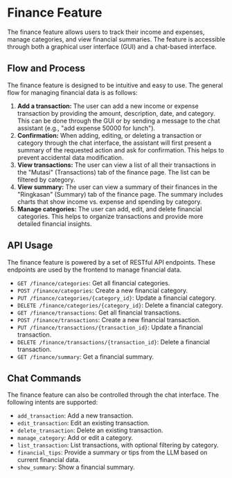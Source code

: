 # Finance Feature

The finance feature allows users to track their income and expenses, manage categories, and view financial summaries. The feature is accessible through both a graphical user interface (GUI) and a chat-based interface.

## Flow and Process

The finance feature is designed to be intuitive and easy to use. The general flow for managing financial data is as follows:

1.  **Add a transaction:** The user can add a new income or expense transaction by providing the amount, description, date, and category. This can be done through the GUI or by sending a message to the chat assistant (e.g., "add expense 50000 for lunch").
2.  **Confirmation:** When adding, editing, or deleting a transaction or category through the chat interface, the assistant will first present a summary of the requested action and ask for confirmation. This helps to prevent accidental data modification.
3.  **View transactions:** The user can view a list of all their transactions in the "Mutasi" (Transactions) tab of the finance page. The list can be filtered by category.
4.  **View summary:** The user can view a summary of their finances in the "Ringkasan" (Summary) tab of the finance page. The summary includes charts that show income vs. expense and spending by category.
5.  **Manage categories:** The user can add, edit, and delete financial categories. This helps to organize transactions and provide more detailed financial insights.

## API Usage

The finance feature is powered by a set of RESTful API endpoints. These endpoints are used by the frontend to manage financial data.

-   `GET /finance/categories`: Get all financial categories.
-   `POST /finance/categories`: Create a new financial category.
-   `PUT /finance/categories/{category_id}`: Update a financial category.
-   `DELETE /finance/categories/{category_id}`: Delete a financial category.
-   `GET /finance/transactions`: Get all financial transactions.
-   `POST /finance/transactions`: Create a new financial transaction.
-   `PUT /finance/transactions/{transaction_id}`: Update a financial transaction.
-   `DELETE /finance/transactions/{transaction_id}`: Delete a financial transaction.
-   `GET /finance/summary`: Get a financial summary.

## Chat Commands

The finance feature can also be controlled through the chat interface. The following intents are supported:

-   `add_transaction`: Add a new transaction.
-   `edit_transaction`: Edit an existing transaction.
-   `delete_transaction`: Delete an existing transaction.
-   `manage_category`: Add or edit a category.
-   `list_transaction`: List transactions, with optional filtering by category.
-   `financial_tips`: Provide a summary or tips from the LLM based on current financial data.
-   `show_summary`: Show a financial summary.
